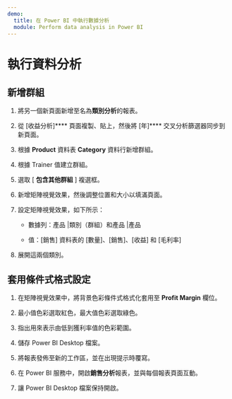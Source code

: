 ```yaml
---
demo:
  title: 在 Power BI 中執行數據分析
  module: Perform data analysis in Power BI
---
```

# 執行資料分析

## 新增群組

1. 將另一個新頁面新增至名為**類別分析**的報表。

1. 從 [收益分析]**** 頁面複製、貼上，然後將 [年]**** 交叉分析篩選器同步到新頁面。

1. 根據 **Product** 資料表 **Category** 資料行新增群組。

1. 根據 Trainer 值建立群組。

1. 選取 [ **包含其他群組** ] 複選框。

1. 新增矩陣視覺效果，然後調整位置和大小以填滿頁面。

1. 設定矩陣視覺效果，如下所示：

    - 數據列：產品 |類別（群組）和產品 |產品

    - 值：[銷售] 資料表的 [數量]、[銷售]、[收益] 和 [毛利率]

1. 展開這兩個類別。

## 套用條件式格式設定

1. 在矩陣視覺效果中，將背景色彩條件式格式化套用至 **Profit Margin** 欄位。

1. 最小值色彩選取紅色，最大值色彩選取綠色。

1. 指出用來表示由低到獲利率值的色彩範圍。

1. 儲存 Power BI Desktop 檔案。

1. 將報表發佈至新的工作區，並在出現提示時覆寫。

1. 在 Power BI 服務中，開啟**銷售分析**報表，並與每個報表頁面互動。

1. 讓 Power BI Desktop 檔案保持開啟。
